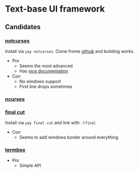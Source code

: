 Text-base UI framework
======================

## Candidates

### [notcurses](https://nick-black.com/dankwiki/index.php/Notcurses)

Install via `yay notcurses`.
Clone frome [github](https://github.com/dankamongmen/notcurses) and building works.

* Pro
  * Seems the most advanced
  * Has [nice documentation](https://nick-black.com/htp-notcurses.pdf)
* Con
  * No windows support
  * First line drops sometimes

### [ncurses](https://invisible-island.net/ncurses/announce.html)

### [final cut](https://github.com/gansm/finalcut)

Install via `yay final cut` and link with `-lfinal`

* Con
  * Seems to add windows border around everything

### [termbox](https://github.com/nsf/termbox)

* Pro
  * Simple API
